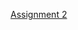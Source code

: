 [Assignment 2](https://github.com/NASYIKINKHAI/SEMESTER-1/tree/main/Programming%20Technique%20I/Assignment%202)
